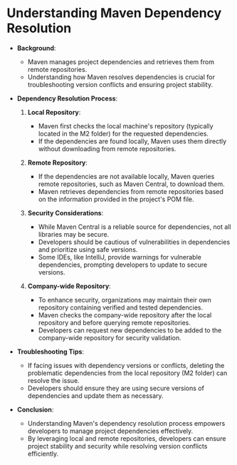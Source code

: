 # Understanding Maven Dependency Resolution

- **Background**:

  - Maven manages project dependencies and retrieves them from remote repositories.
  - Understanding how Maven resolves dependencies is crucial for troubleshooting version conflicts and ensuring project stability.

- **Dependency Resolution Process**:

  1. **Local Repository**:

     - Maven first checks the local machine's repository (typically located in the M2 folder) for the requested dependencies.
     - If the dependencies are found locally, Maven uses them directly without downloading from remote repositories.

  2. **Remote Repository**:

     - If the dependencies are not available locally, Maven queries remote repositories, such as Maven Central, to download them.
     - Maven retrieves dependencies from remote repositories based on the information provided in the project's POM file.

  3. **Security Considerations**:

     - While Maven Central is a reliable source for dependencies, not all libraries may be secure.
     - Developers should be cautious of vulnerabilities in dependencies and prioritize using safe versions.
     - Some IDEs, like IntelliJ, provide warnings for vulnerable dependencies, prompting developers to update to secure versions.

  4. **Company-wide Repository**:
     - To enhance security, organizations may maintain their own repository containing verified and tested dependencies.
     - Maven checks the company-wide repository after the local repository and before querying remote repositories.
     - Developers can request new dependencies to be added to the company-wide repository for security validation.

- **Troubleshooting Tips**:

  - If facing issues with dependency versions or conflicts, deleting the problematic dependencies from the local repository (M2 folder) can resolve the issue.
  - Developers should ensure they are using secure versions of dependencies and update them as necessary.

- **Conclusion**:
  - Understanding Maven's dependency resolution process empowers developers to manage project dependencies effectively.
  - By leveraging local and remote repositories, developers can ensure project stability and security while resolving version conflicts efficiently.
